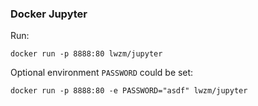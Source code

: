 ### Docker Jupyter

Run:

```
docker run -p 8888:80 lwzm/jupyter
```

Optional environment `PASSWORD` could be set:

```
docker run -p 8888:80 -e PASSWORD="asdf" lwzm/jupyter
```
